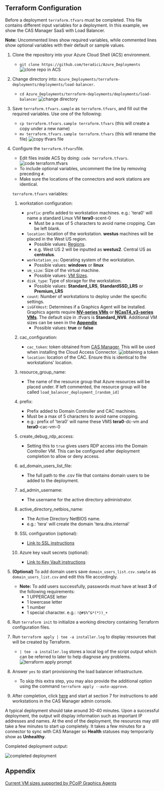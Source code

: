 ## Terraform Configuration

Before a deployment ```terraform.tfvars``` must be completed. This file contains different input variables for a deployment. In this example, we show the CAS Manager SaaS with Load Balancer.

**Note:** Uncommented lines show required variables, while commented lines show optional variables with their default or sample values.

1. Clone the repository into your Azure Cloud Shell (ACS) environment. 
    -   ```git clone https://github.com/teradici/Azure_Deployments``` 
    ![clone repo in ACS](/terraform-deployments/docs/png/git-clone-repo.png)
2. Change directory into: ```Azure_Deployments/terraform-deployments/deployments/load-balancer```.
    - ```cd Azure_Deployments/terraform-deployments/deployments/load-balancer```
    ![change directory](/terraform-deployments/docs/png/acs-change-directory.png)
3. Save ```terraform.tfvars.sample``` as ```terraform.tfvars```, and fill out the required variables. Use one of the following:
    - ```cp terraform.tfvars.sample terraform.tfvars``` (this will create a copy under a new name)
    - ```mv terraform.tfvars.sample terraform.tfvars``` (this will rename the file)
    ![copy tfvars file](/terraform-deployments/docs/png/copy-tfvars.png)
4. Configure the ```terraform.tfvars```file.
    - Edit files inside ACS by doing: ```code terraform.tfvars```.
    ![code terraform.tfvars](/terraform-deployments/docs/png/editing-tfvars.png)
    - To include optional variables, uncomment the line by removing preceding ```#```.
    - Make sure the locations of the connectors and work stations are identical.

    ```terraform.tfvars``` variables:

    1. workstation configuration:
        - ```prefix```: prefix added to workstation machines. e.g.: 'tera0' will name a standard Linux VM **tera0**-scent-0
            -   Must be a max of 5 characters to avoid name cropping. Can be left blank.
        - ```location```: location of the workstation. **westus** machines will be placed in the West US region. 
            -   Possible values: [Regions](https://azure.microsoft.com/en-us/global-infrastructure/geographies/). 
            -   e.g. West US 2 will be inputted as **westus2**. Central US as **centralus**.
        - ```workstation_os```: Operating system of the workstation.
            -   Possible values: **windows** or **linux**
        - ```vm_size```: Size of the virtual machine. 
            -   Possible values: [VM Sizes](https://docs.microsoft.com/en-us/azure/virtual-machines/sizes). 
        - ```disk_type```: Type of storage for the workstation. 
            -   Possible values: **Standard_LRS**, **StandardSSD_LRS** or **Premium_LRS**
        - ```count```: Number of workstations to deploy under the specific settings.
        - ```isGFXHost```: Determines if a Graphics Agent will be installed. Graphics agents require [**NV-series VMs**](https://docs.microsoft.com/en-us/azure/virtual-machines/nv-series) or [**NCasT4_v3-series VMs**](https://docs.microsoft.com/en-us/azure/virtual-machines/nct4-v3-series). The default size in .tfvars is **Standard_NV6**. Additional VM sizes can be seen in the [**Appendix**](#appendix)
            -   Possible values: **true** or **false**

    2. cac_configuration:
        - ```cac_token```: token obtained from [CAS Manager](https://cas.teradici.com). This will be used when installing the Cloud Access Connector.
        ![obtaining a token](/terraform-deployments/docs/png/obtaining-cac-token.png)
        - ```location```: location of the CAC. Ensure this is identical to the workstations' location.

    3. resource_group_name:
        -   The name of the resource group that Azure resources will be placed under. If left commented, the resource group will be called ```load_balancer_deployment_[random_id]```
    
    4. prefix:
        -   Prefix added to Domain Controller and CAC machines. 
        -   Must be a max of 5 characters to avoid name cropping.
        -   e.g.: prefix of 'tera0' will name these VMS **tera0**-dc-vm and **tera0**-cac-vm-0
    
    5. create_debug_rdp_access:
        -   Setting this to ```true``` gives users RDP access into the Domain Controller VM. This can be configured after deployment completion to allow or deny access. 

    6. ad_domain_users_list_file:
        - The full path to the .csv file that contains domain users to be added to the deployment. 

    7. ad_admin_username:
        - The username for the active directory administrator.

    8. active_directory_netbios_name:
        -   The Active Directory NetBIOS name. 
        -   e.g.: 'tera' will create the domain 'tera.dns.internal'
    
    9. SSL configuration (optional):
        -   [Link to SSL instructions](/terraform-deployments/docs/README-azure-load-balancer.md#5-optional-assigning-a-ssl-certificate)

    10. Azure key vault secrets (optional):
        -   [Link to Key Vault instructions](terraform-deployments/docs/README-azure-load-balancer.md#4-optional-storing-secrets-on-azure-key-vault)

5. **(Optional)** To add domain users save ```domain_users_list.csv.sample``` as ```domain_users_list.csv``` and edit this file accordingly.
    - **Note:** To add users successfully, passwords must have at least **3** of the following requirements:
      - 1 UPPERCASE letter
      - 1 lowercase letter
      - 1 number
      - 1 special character. e.g.: ```!@#$%^&*(*))_+```
6. Run ```terraform init``` to initialize a working directory containing Terraform configuration files.
7. Run ```terraform apply | tee -a installer.log``` to display resources that will be created by Terraform. 
    - ```| tee -a installer.log``` stores a local log of the script output which can be referred to later to help diagnose any problems.
    ![terraform apply prompt](/terraform-deployments/docs/png/terraform-apply-prompt.png)
8. Answer ```yes``` to start provisioning the load balancer infrastructure.
    - To skip this extra step, you may also provide the additional option using the command ```terraform apply --auto-approve```.
9. After completion, click [here](/terraform-deployments/docs/README-azure-load-balancer.md#7-adding-workstations-in-cas-manager) and start at section 7 for instructions to add workstations in the CAS Manager admin console. 

A typical deployment should take around 30-40 minutes. Upon a successful deployment, the output will display information such as important IP addresses and names. At the end of the deployment, the resources may still take a few minutes to start up completely. It takes a few minutes for a connector to sync with CAS Manager so **Health** statuses may temporarily show as **Unhealthy**. 

Completed deployment output:

![completed deployment](/terraform-deployments/docs/png/completed-deployment.png)

## Appendix

[Current VM sizes supported by PCoIP Graphics Agents](/terraform-deployments/docs/README-azure-vm-appendix.md)
